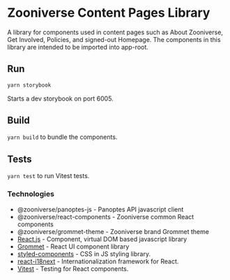 # Zooniverse Content Pages Library

A library for components used in content pages such as About Zooniverse, Get Involved, Policies, and signed-out Homepage. The components in this library are intended to be imported into app-root.

## Run

```sh
yarn storybook
```

Starts a dev storybook on port 6005.

## Build

`yarn build` to bundle the components.

## Tests

`yarn test` to run Vitest tests.

### Technologies

- @zooniverse/panoptes-js - Panoptes API javascript client
- @zooniverse/react-components - Zooniverse common React components
- @zooniverse/grommet-theme - Zooniverse brand Grommet theme
- [React.js](https://reactjs.org/)  - Component, virtual DOM based javascript library
- [Grommet](https://v2.grommet.io/components) - React UI component library
- [styled-components](https://www.styled-components.com/) - CSS in JS styling library.
- [react-i18next](https://react.i18next.com/) - Internationalization framework for React.
- [Vitest](https://vitest.dev/) - Testing for React components.
